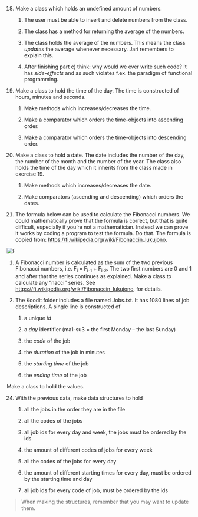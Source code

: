 18. Make a class which holds an undefined amount of numbers.

    1.  The user must be able to insert and delete numbers from the class.

    2.  The class has a method for returning the average of the numbers.

    3.  The class holds the average of the numbers. This means the class _updates_ the average whenever necessary. Jari remembers to explain this.

    4.  After finishing part c) think: why would we ever write such code? It has _side-effects_ and as such violates f.ex. the paradigm of functional programming.

19. Make a class to hold the time of the day. The time is constructed of hours, minutes and seconds.

    1.  Make methods which increases/decreases the time.

    2.  Make a comparator which orders the time-objects into ascending order.

    3.  Make a comparator which orders the time-objects into descending order.

20. Make a class to hold a date. The date includes the number of the day, the number of the month and the number of the year. The class also holds the time of the day which it inherits from the class made in exercise 19.

    1.  Make methods which increases/decreases the date.

    2.  Make comparators (ascending and descending) which orders the dates.

21. The formula below can be used to calculate the Fibonacci numbers. We could mathematically prove that the formula is correct, but that is quite difficult, especially if you’re not a mathematician. Instead we can prove it works by coding a program to test the formula. Do that. The formula is copied from: https://fi.wikipedia.org/wiki/Fibonaccin_lukujono.

![F](https://wikimedia.org/api/rest_v1/media/math/render/svg/fa7fe08d3a58c713b0e3257c2934afd2de9bbe47)

1.  A Fibonacci number is calculated as the sum of the two previous Fibonacci numbers, i.e. F<sub>i</sub> = F<sub>i-1</sub> + F<sub>i-2</sub>. The two first numbers are 0 and 1 and after that the series continues as explained. Make a class to calculate any “nacci” series. See [<u>https://fi.wikipedia.org/wiki/Fibonaccin_lukujono</u>](https://fi.wikipedia.org/wiki/Fibonaccin_lukujono), for details.

2.  The Koodit folder includes a file named Jobs.txt. It has 1080 lines of job descriptions. A single line is constructed of

    1.  a unique _id_

    2.  a _day_ identifier (ma1-su3 = the first Monday – the last Sunday)

    3.  the _code_ of the job

    4.  the _duration_ of the job in minutes

    5.  the _starting time_ of the job

    6.  the _ending time_ of the job

Make a class to hold the values.

24. With the previous data, make data structures to hold

    1.  all the jobs in the order they are in the file

    2.  all the codes of the jobs

    3.  all job ids for every day and week, the jobs must be ordered by the ids

    4.  the amount of different codes of jobs for every week

    5.  all the codes of the jobs for every day

    6.  the amount of different starting times for every day, must be ordered by the starting time and day

    7.  all job ids for every code of job, must be ordered by the ids

> When making the structures, remember that you may want to update them.
